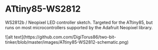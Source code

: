 # ATtiny85-WS2812
<p>
WS2812b / Neopixel LED controller sketch.  Targeted for the ATtiny85, but runs on most microcontrollers 
supported by the Adafruit Neopixel library.
</p>
<p>
  ![alt text](https://github.com.com/DigiTorus86/two-bit-tinker/blob/master/images/ATtiny85-WS2812-schematic.png)
</p>





